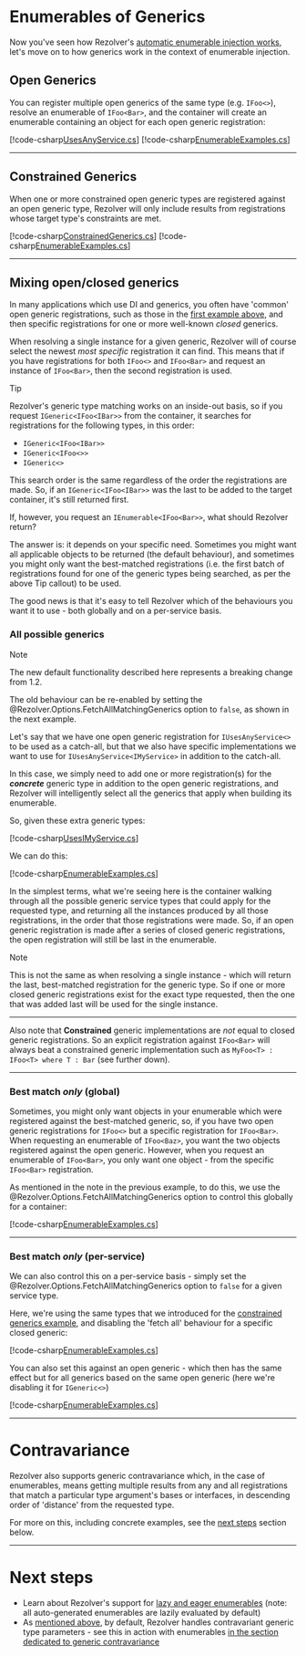 ﻿# Enumerables of Generics

Now you've seen how Rezolver's [automatic enumerable injection works](../enumerables.md), let's move on to how 
generics work in the context of enumerable injection.

## Open Generics

You can register multiple open generics of the same type (e.g. `IFoo<>`), resolve an enumerable of 
`IFoo<Bar>`, and the container will create an enumerable containing an object for each open generic registration:

[!code-csharp[UsesAnyService.cs](../../../../../test/Rezolver.Tests.Examples/Types/UsesAnyService.cs#example)]
[!code-csharp[EnumerableExamples.cs](../../../../../test/Rezolver.Tests.Examples/EnumerableExamples.cs#example5)]

***

## Constrained Generics

When one or more constrained open generic types are registered against an open generic type, Rezolver will only
include results from registrations whose target type's constraints are met.

[!code-csharp[ConstrainedGenerics.cs](../../../../../test/Rezolver.Tests.Examples/Types/ConstrainedGenerics.cs#example)]
[!code-csharp[EnumerableExamples.cs](../../../../../test/Rezolver.Tests.Examples/EnumerableExamples.cs#example5b)]

***

## Mixing open/closed generics

In many applications which use DI and generics, you often have 'common' open generic registrations, such as
those in the [first example above](#open-generics), and then specific registrations for one or more 
well-known *closed* generics.

When resolving a single instance for a given generic, Rezolver will of course select the newest *most specific* 
registration it can find.  This means that if you have registrations for both `IFoo<>` and `IFoo<Bar>` and 
request an instance of `IFoo<Bar>`, then the second registration is used.

> [!TIP]
> Rezolver's generic type matching works on an inside-out basis, so if you request `IGeneric<IFoo<IBar>>` from
> the container, it searches for registrations for the following types, in this order:
> - `IGeneric<IFoo<IBar>>`
> - `IGeneric<IFoo<>>`
> - `IGeneric<>`
> 
> This search order is the same regardless of the order the registrations are made.  So, if an 
> `IGeneric<IFoo<IBar>>` was the last to be added to the target container, it's still returned first.

If, however, you request an `IEnumerable<IFoo<Bar>>`, what should Rezolver return?

The answer is: it depends on your specific need.  Sometimes you might want all applicable objects to be returned
(the default behaviour), and sometimes you might only want the best-matched registrations (i.e. the first batch
of registrations found for one of the generic types being searched, as per the above Tip callout) to be used.

The good news is that it's easy to tell Rezolver which of the behaviours you want it to use - both globally and
on a per-service basis.

### All possible generics

> [!NOTE]
> The new default functionality described here represents a breaking change from 1.2.
> 
> The old behaviour can be re-enabled by setting the @Rezolver.Options.FetchAllMatchingGenerics option 
> to `false`, as shown in the next example.

Let's say that we have one open generic registration for `IUsesAnyService<>` to be used as a catch-all, but that
we also have specific implementations we want to use for `IUsesAnyService<IMyService>` in addition to the catch-all.

In this case, we simply need to add one or more registration(s) for the **_concrete_** generic type in addition
to the open generic registrations, and Rezolver will intelligently select all the generics that apply when 
building its enumerable.

So, given these extra generic types:

[!code-csharp[UsesIMyService.cs](../../../../../test/Rezolver.Tests.Examples/Types/UsesIMyService.cs#example)]

We can do this:

[!code-csharp[EnumerableExamples.cs](../../../../../test/Rezolver.Tests.Examples/EnumerableExamples.cs#example6)]

In the simplest terms, what we're seeing here is the container walking through all the possible generic service types
that could apply for the requested type, and returning all the instances produced by all those registrations, in
the order that those registrations were made.  So, if an open generic registration is made after a series of closed 
generic registrations, the open registration will still be last in the enumerable.

> [!NOTE]
> This is not the same as when resolving a single instance - which will return the last, best-matched registration
> for the generic type.  So if one or more closed generic registrations exist for the exact type requested, then 
> the one that was added last will be used for the single instance.
> ***
> Also note that **Constrained** generic implementations are *not* equal to closed generic registrations. So an 
> explicit registration against `IFoo<Bar>` will always beat a constrained generic implementation such as
> `MyFoo<T> : IFoo<T> where T : Bar` (see further down).

***

### Best match *only* (global)

Sometimes, you might only want objects in your enumerable which were registered against the best-matched generic, so, if you
have two open generic registrations for `IFoo<>` but a specific registration for `IFoo<Bar>`.  When requesting an 
enumerable of `IFoo<Baz>`, you want the two objects registered against the open generic.  However, when you request
an enumerable of `IFoo<Bar>`, you only want one object - from the specific `IFoo<Bar>` registration.

As mentioned in the note in the previous example, to do this, we use the @Rezolver.Options.FetchAllMatchingGenerics option
to control this globally for a container:

[!code-csharp[EnumerableExamples.cs](../../../../../test/Rezolver.Tests.Examples/EnumerableExamples.cs#example6b)]

***

### Best match *only* (per-service)

We can also control this on a per-service basis - simply set the @Rezolver.Options.FetchAllMatchingGenerics option to
`false` for a given service type.

Here, we're using the same types that we introduced for the [constrained generics example](#constrained-generics), 
and disabling the 'fetch all' behaviour for a specific closed generic:

[!code-csharp[EnumerableExamples.cs](../../../../../test/Rezolver.Tests.Examples/EnumerableExamples.cs#example6c)]

You can also set this against an open generic - which then has the same effect but for all generics based on the same
open generic (here we're disabling it for `IGeneric<>`)

[!code-csharp[EnumerableExamples.cs](../../../../../test/Rezolver.Tests.Examples/EnumerableExamples.cs#example6d)]

***

# Contravariance

Rezolver also supports generic contravariance which, in the case of 
enumerables, means getting multiple results from any and all registrations that 
match a particular type argument's bases or interfaces, in descending order of 'distance'
from the requested type.

For more on this, including concrete examples, see the [next steps](#next-steps) section
below.

***

# Next steps

- Learn about Rezolver's support for [lazy and eager enumerables](lazy-vs-eager.md) (note: all auto-generated enumerables are lazily 
evaluated by default)
- As [mentioned above](#contravariance), by default, Rezolver handles contravariant 
generic type parameters - see this in action with enumerables 
[in the section dedicated to generic contravariance](../contravariance.md)